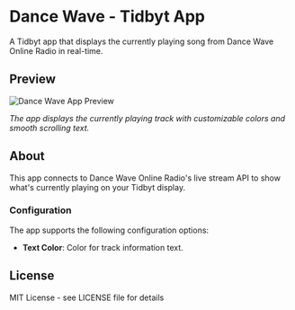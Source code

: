 # Dance Wave - Tidbyt App

A Tidbyt app that displays the currently playing song from Dance Wave Online Radio in real-time.

## Preview

![Dance Wave App Preview](app.webp)

*The app displays the currently playing track with customizable colors and smooth scrolling text.*

## About

This app connects to Dance Wave Online Radio's live stream API to show what's currently playing on your Tidbyt display.

### Configuration

The app supports the following configuration options:

- **Text Color**: Color for track information text.

## License

MIT License - see LICENSE file for details
